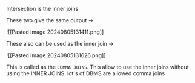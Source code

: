 Intersection is the inner joins

These two give the same output ->

![[Pasted image 20240805131411.png]]

These also can be used as the inner join ->

![[Pasted image 20240805131626.png]]

This is called as the `COMMA JOINS`. This allow to use the inner joins without using the INNER JOINS. lot's of DBMS are allowed comma joins



